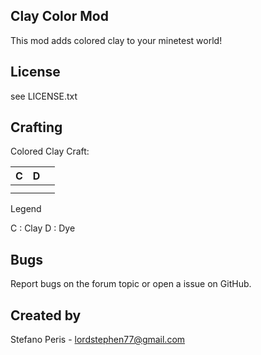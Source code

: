 ## Clay Color Mod
This mod adds colored clay to your minetest world!

## License
see LICENSE.txt

## Crafting
Colored Clay Craft:

| C | D |   |
|---|---|---|
|   |   |   |
|   |   |   |

Legend

C : Clay
D : Dye

## Bugs
Report bugs on the forum topic or open a issue on GitHub.

## Created by
Stefano Peris <LordStephen77> - lordstephen77@gmail.com
